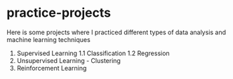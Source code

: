 # practice-projects

Here is some projects where I practiced different types of data analysis and machine learning techniques

1. Supervised Learning
1.1 Classification
1.2 Regression
2. Unsupervised Learning - Clustering
3. Reinforcement Learning

